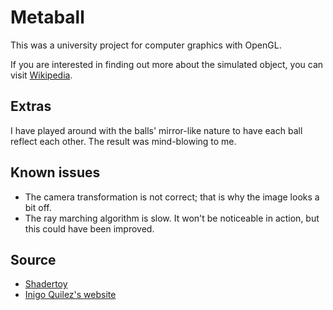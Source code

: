 # Metaball

This was a university project for computer graphics with OpenGL.

If you are interested in finding out more about the simulated object, you can visit [Wikipedia](https://en.wikipedia.org/wiki/Metaballs).

## Extras

I have played around with the balls' mirror-like nature to have each ball reflect each other. The result was mind-blowing to me.

## Known issues

- The camera transformation is not correct; that is why the image looks a bit off.
- The ray marching algorithm is slow. It won't be noticeable in action, but this could have been improved.

## Source

- [Shadertoy](https://www.shadertoy.com)
- [Inigo Quilez's website](https://iquilezles.org)
